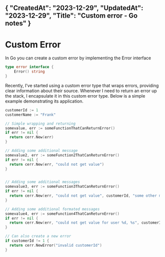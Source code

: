 {
"CreatedAt": "2023-12-29",
"UpdatedAt": "2023-12-29",
"Title": "Custom error - Go notes"
}
---
# Custom Error
In Go you can create a custom error by implementing the Error interface 
```go
type error interface {
	Error() string
}
```
Recently, I've started using a custom error type that wraps errors, providing clear information about their source. Whenever I need to return an error up the stack, I encapsulate it in this custom error type. Below is a simple example demonstrating its application.

```go
customerId := 1
customerName := "Frank"

// Simple wrapping and returning
somevalue, err := someFunctionThatCanReturnError()
if err != nil {
  return cerr.New(err)
}

// Adding some additional message
somevalue2, err := someFunction2ThatCanReturnError()
if err != nil {
  return cerr.New(err, "could not get value")
}


// Adding some additional messages
somevalue3, err := someFunction3ThatCanReturnError()
if err != nil {
  return cerr.New(err, "could not get value", customerId, "some other message")
}

// Adding some additional formated messages
somevalue4, err := someFunction4ThatCanReturnError()
if err != nil {
  return cerr.New(err, "could not get value for user %d, %s", customerId, customerName)
}

// Can also create a new error 
if customerId != 1 {
  return cerr.NewError("invalid customerId")
}
```

